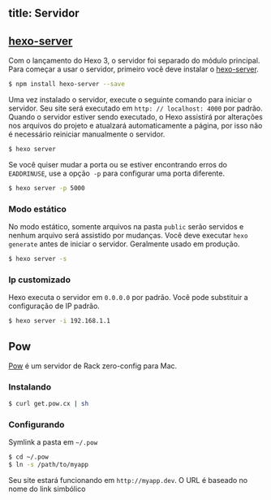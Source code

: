 title: Servidor
---
## [hexo-server]

Com o lançamento do Hexo 3, o servidor foi separado do módulo principal. Para começar a usar o servidor, primeiro você deve instalar o [hexo-server].

``` bash
$ npm install hexo-server --save
```
Uma vez instalado o servidor, execute o seguinte comando para iniciar o servidor. Seu site será executado em `http: // localhost: 4000` por padrão. Quando o servidor estiver sendo executado, o Hexo assistirá por alterações nos arquivos do projeto e atualzará automaticamente a página, por isso não é necessário reiniciar manualmente o servidor.

``` bash
$ hexo server
```

Se você quiser mudar a porta ou se estiver encontrando erros do `EADDRINUSE`, use a opção` -p` para configurar uma porta diferente.

``` bash
$ hexo server -p 5000
```

### Modo estático

No modo estático, somente arquivos na pasta `public` serão servidos e nenhum arquivo será assistido por mudanças. Você deve executar `hexo generate` antes de iniciar o servidor. Geralmente usado em produção.

``` bash
$ hexo server -s
```

### Ip customizado

Hexo executa o servidor em `0.0.0.0` por padrão. Você pode substituir a configuração de IP padrão.

``` bash
$ hexo server -i 192.168.1.1
```

## Pow

[Pow] é um servidor de Rack zero-config para Mac.

### Instalando

``` bash
$ curl get.pow.cx | sh
```

### Configurando

Symlink a pasta em `~/.pow`

``` bash
$ cd ~/.pow
$ ln -s /path/to/myapp
```

Seu site estará funcionando em `http://myapp.dev`. O URL é baseado no nome do link simbólico

[hexo-server]: https://github.com/hexojs/hexo-server
[Pow]: http://pow.cx/
